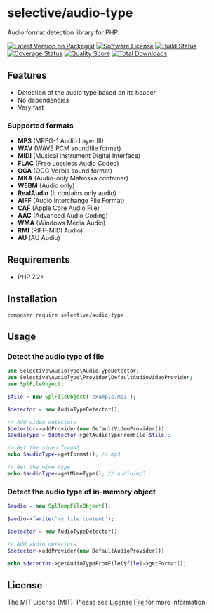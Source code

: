 # selective/audio-type

Audio format detection library for PHP.

[![Latest Version on Packagist](https://img.shields.io/github/release/selective-php/audio-type.svg?style=flat-square)](https://packagist.org/packages/selective/audio-type)
[![Software License](https://img.shields.io/badge/license-MIT-brightgreen.svg?style=flat-square)](LICENSE.md)
[![Build Status](https://img.shields.io/travis/selective-php/audio-type/master.svg?style=flat-square)](https://travis-ci.org/selective-php/audio-type)
[![Coverage Status](https://img.shields.io/scrutinizer/coverage/g/selective-php/audio-type.svg?style=flat-square)](https://scrutinizer-ci.com/g/selective-php/audio-type/code-structure)
[![Quality Score](https://img.shields.io/scrutinizer/quality/g/selective-php/audio-type.svg?style=flat-square)](https://scrutinizer-ci.com/g/selective-php/audio-type/?branch=master)
[![Total Downloads](https://img.shields.io/packagist/dt/selective/audio-type.svg?style=flat-square)](https://packagist.org/packages/selective/audio-type/stats)


## Features

* Detection of the audio type based on its header
* No dependencies
* Very fast

### Supported formats

* **MP3** (MPEG-1 Audio Layer III)
* **WAV** (WAVE PCM soundfile format)
* **MIDI** (Musical Instrument Digital Interface)
* **FLAC** (Free Lossless Audio Codec)
* **OGA** (OGG Vorbis sound format)
* **MKA** (Audio-only Matroska container)
* **WEBM** (Audio only)
* **RealAudio** (It contains only audio)
* **AIFF** (Audio Interchange File Format)
* **CAF** (Apple Core Audio File)
* **AAC** (Advanced Audio Coding)
* **WMA** (Windows Media Audio)
* **RMI** (RIFF-MIDI Audio)
* **AU** (AU Audio)

## Requirements

* PHP 7.2+

## Installation

```
composer require selective/audio-type
```

## Usage

### Detect the audio type of file

```php
use Selective\AudioType\AudioTypeDetector;
use Selective\AudioType\Provider\DefaultAudioVideoProvider;
use SplFileObject;

$file = new SplFileObject('example.mp3');

$detector = new AudioTypeDetector();

// Add video detectors
$detector->addProvider(new DefaultVideoProvider());
$audioType = $detector->getAudioTypeFromFile($file);

// Get the video format
echo $audioType->getFormat(); // mp3

// Get the mime type
echo $audioType->getMimeType(); // audio/mp3
```

### Detect the audio type of in-memory object

```php
$audio = new SplTempFileObject();

$audio->fwrite('my file content');

$detector = new AudioTypeDetector();

// Add audio detectors
$detector->addProvider(new DefaultAudioProvider());

echo $detector->getAudioTypeFromFile($file)->getFormat();
```

## License

The MIT License (MIT). Please see [License File](LICENSE) for more information.
